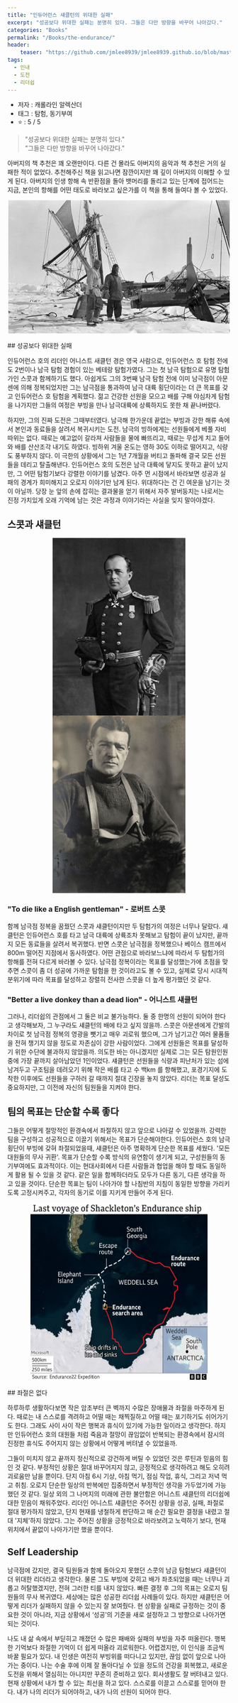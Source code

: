 ```yaml
---
title: "인듀어런스 섀클턴의 위대한 실패"
excerpt: "성공보다 위대한 실패는 분명히 있다. 그들은 다만 방향을 바꾸어 나아갔다."
categories: "Books"
permalink: "/Books/the-endurance/"
header: 
    teaser: "https://github.com/jmlee8939/jmlee8939.github.io/blob/master/assets/images/books/the_endurance/broken_ship.png?raw=true"
tags:
  - 인내
  - 도전
  - 리더쉽
---
```


- 저자 : 캐롤라인 알렉산더
- 태그 : 탐험, 동기부여
-  ⭐️   : 5 / 5 

>"성공보다 위대한 실패는 분명히 있다." <br> "그들은 다만 방향을 바꾸어 나아갔다."

아버지의 책 추천은 꽤 오랜만이다. 다른 건 몰라도 아버지의 음악과 책 추천은 거의 실패한 적이 없었다. 추천해주신 책을 읽고나면 잠깐이지만 꽤 깊이 아버지의 이해할 수 있게 된다. 아버지의 인생 항해 속 반환점을 돌아 뱃머리를 돌리고 있는 단계에 접어드는 지금, 본인의 항해를 어떤 태도로 바라보고 싶은가를 이 책을 통해 들여다 볼 수 있었다.  

<p align="center">
<img src= "https://github.com/jmlee8939/jmlee8939.github.io/blob/master/assets/images/books/the_endurance/broken_ship.png?raw=true" width = 500 height = 300>
</p>
## 성공보다 위대한 실패

인듀어런스 호의 리더인 어니스트 새클턴 경은 영국 사람으로, 인듀어런스 호 탐험 전에도 2번이나 남극 탐험 경험이 있는 베테랑 탐험가였다. 그는 첫 남극 탐험으로 유명 탐험가인 스콧과 함께하기도 했다. 아쉽게도 그의 3번째 남극 탐험 전에 이미 남극점이 아문센에 의해 정복되었지만 그는 남극점을 통과하여 남극 대륙 횡단이라는 더 큰 목표를 갖고 인듀어런스 호 탐험을 계획했다. 젊고 건강한 선원을 모으고 배를 구해 야심차게 탐험을 나가지만 그들의 여정은 부빙을 만나 남극대륙에 상륙하지도 못한 채 끝나버렸다.

하지만, 그의 진짜 도전은 그때부터였다. 남극해 한가운데 끝없는 부빙과 강한 해류 속에서 본인과 동료들을 살려서 복귀시키는 도전. 남극의 빙하에게는 선원들에게 베풀 자비 따위는 없다. 때로는 예고없이 갈라져 사람들을 물에 빠뜨리고, 때로는 무섭게 치고 들어와 배를 산산조각 내기도 하였다. 빙하위 겨울 온도는 영하 30도 이하로 떨어지고, 식량도 풍부하지 않다. 이 극한의 상황에서 그는 1년 7개월을 버티고 돌파해 결국 모든 선원들을 데리고 탈출해낸다. 인듀어런스 호의 도전은 남극 대륙에 닿지도 못하고 끝이 났지만, 그 어떤 탐험기보다 강렬한 이야기를 남겼다. 아주 먼 시점에서 바라보면 성공과 실패의 경계가 희미해지고 오로지 이야기만 남게 된다. 위대하다는 건 긴 여운을 남기는 것이 아닐까. 당장 눈 앞의 손에 잡히는 결과물을 얻기 위해서 자주 발버둥치는 나로서는 진정 가치있게 오래 기억에 남는 것은 과정과 이야기라는 사실을 잊지 말아야겠다.   
## 스콧과 섀클턴

<p align="center">
<img src= "https://github.com/jmlee8939/jmlee8939.github.io/blob/master/assets/images/books/the_endurance/로버트_스콧.png?raw=true" align="center" width = 300 height = 400>
<img src= "https://github.com/jmlee8939/jmlee8939.github.io/blob/master/assets/images/books/the_endurance/어니스트_섀클턴.png?raw=true" align="center" width = 300 height = 400>
</p>

### **"To die like a English gentleman" - 로버트 스콧** 

함께 남극점 정복을 꿈꿨던 스콧과 섀클턴이지만 두 탐험가의 여정은 너무나 달랐다. 섀클턴은 인듀어런스 호를 타고 남극 대륙에 상륙조차 못해보고 탐험이 끝이 났지만, 끝까지 모든 동료들을 살려서 복귀했다. 반면 스콧은 남극점을 정복했으나 베이스 캠프에서 800m 떨어진 지점에서 동사하였다. 어떤 관점으로 바라보느냐에 따라서 두 탐험가의 항해를 전혀 다르게 바라볼 수 있다. 남극점 정복이라는 목표를 달성했는가에 초점을 맞추면 스콧이 좀 더 성공에 가까운 탐험을 한 것이라고도 볼 수 있고, 실제로 당시 시대적 분위기에 따라 목표를 달성하고 장렬히 전사한 스콧을 더 높게 평가했던 것 같다.

### **"Better a live donkey than a dead lion" - 어니스트 섀클턴**

 그러나, 리더쉽의 관점에서 그 둘은 비교 불가능하다. 둘 중 한명의 선원이 되어야 한다고 생각해보자, 그 누구라도 섀클턴의 배에 타고 싶지 않을까. 스콧은 아문센에게 간발의 차이로 첫 남극점 정복의 영광을 뺏기고 매우 괴로워 했으며, 그가 남기고간 여러 물품들을 전혀 챙기지 않을 정도로 자존심이 강한 사람이었다. 그에게 선원들은 목표를 달성하기 위한 수단에 불과하지 않았을까. 의도한 바는 아니겠지만 실제로 그는 모든 탐원인원 중에 가장 끝까지 살아남았던 1인이었다. 섀클턴은 선원들을 식량과 피난처가 있는 섬에 남겨두고 구조팀을 데려오기 위해 작은 배를 타고 수 백km 를 항해했고, 포경기지에 도착한 이후에도 선원들을 구하러 갈 때까지 절대 긴장을 놓지 않았다. 리더는 목표 달성도 중요하지만, 그 이전에 자신의 팀원들을 지켜야 한다. 
## 팀의 목표는 단순할 수록 좋다

그들은 어떻게 절망적인 환경속에서 좌절하지 않고 앞으로 나아갈 수 있었을까. 강력한 팀을 구성하고 성공적으로 이끌기 위해서는 목표가 단순해야한다. 인듀어런스 호의 남극횡단이 부빙에 갖혀 좌절되었을때, 섀클턴은 아주 명확하게 단순한 목표를 세웠다. '모든 대원들의 무사 귀환'. 목표가 단순할 수록 방식의 유연함이 생기게 되고, 구성원들의 동기부여에도 효과적이다. 이는 현대사회에서 다른 사람들과 협업을 해야 할 때도 동일하게 활용 될 수 있을 것 같다. 같은 일을 함께하더라도 모두가 다른 동기, 다른 생각을 하고 있을 것이다. 단순한 목표는 팀이 나아가야 할 나침반의 지침이 동일한 방향을 가리키도록 고정시켜주고, 각자의 동기로 이를 지키게 만들어 주게 된다.   

<p align="center">
<img src= "https://github.com/jmlee8939/jmlee8939.github.io/blob/master/assets/images/books/the_endurance/endurance_route.png?raw=true" width = 400 height = 400>
</p>
## 좌절은 없다

하루하루 생활하다보면 작은 암초부터 큰 벽까지 수많은 장애물과 좌절을 마주하게 된다. 때로는 내 스스로를 격려하고 어떨 때는 채찍질하고 어떨 때는 포기하기도 쉬어가기도 한다. 그래도 사이 사이 작은 행복과 휴식이 있기에 가능한 일이라고 생각한다. 하지만 인듀어런스 호의 대원들 처럼 죽음과 절망이 끊임없이 반복되는 환경속에서 잠시의 진정한 휴식도 주어지지 않는 상황에서 어떻게 버텨낼 수 있었을까.

그들이 미치지 않고 끝까지 정신적으로 강건하게 버틸 수 있었던 것은 루틴과 믿음의 힘인 것 같다. 부정적인 상황은 절대 바꾸어지지 않고, 긍정적으로 생각하려고 해도 오히려 괴로움만 남을 뿐이다. 단지 아침 6시 기상, 아침 먹기, 점심 작업, 휴식, 그리고 저녁 먹고 취침. 오로지 단순한 일상의 반복에만 집중하면서 부정적인 생각을 가두었기에 가능했던 것 같다. 일상 외의 그 나머지의 미래에 관한 불안함은 어니스트 섀클턴의 리더쉽에 대한 믿음이 채워주었다. 리더인 어니스트 섀클턴은 주어진 상황을 성공, 실패, 좌절로 절대 평가하지 않았고, 단지 현재를 냉철하게 판단하고 매 순간 필요한 결정을 내렸고 절대 '지체'하지 않았다. 그는 주어진 상황을 긍정적으로 바라보려고 노력하기 보다, 현재 위치에서 끝없이 나아가기만 했을 뿐이다.
## Self Leadership
 
 남극점에 갔지만, 결국 팀원들과 함께 돌아오지 못했던 스콧의 남금 탐험보다 섀클턴이 더 위대한 리더라고 생각한다. 물론 그도 부빙에 갖히고 배가 좌초되었을 때는 너무나 괴롭고 허탈했겠지만, 전혀 그러한 티를 내지 않았다. 빠른 결정 후 그의 목표는 오로지 팀원들의 무사 복귀였다. 세상에는 많은 성공한 리더쉽 사례들이 있다. 하지만 섀클턴은 어떻게 리더가 실패하지 않을 수 있는지 잘 보여줬다. 현 상황을 실패로 규정하는 것이 중요한 것이 아니라, 지금 상황에서 ‘성공’의 기준을 새로 설정하고 그 방향으로 나아가면 되는 것이다.

나도 내 삶 속에서 부딛히고 깨졌던 수 많은 패배와 실패의 부빙을 자주 떠올린다. 행복한 기억보다 좌절한 기억이 더 쉽게 떠올라 괴로워한다. 어렵겠지만, 이 인식을 조금씩 바꿀 필요가 있다. 내 인생은 여전히 부빙위를 떠다니고 있지만, 끊임 없이 앞으로 나아가는 중이다. 나는 수술 후에 이제 잘 돌아다닐 수 있을 정도의 건강을 회복했고, 새로운 도전을 위해서 열심히는 아니지만 꾸준히 준비하고 있다. 회사생활도 잘 버텨내고 있다. 현재 상황에서 내가 할 수 있는 최선을 하고 있다. 스스로를 이끌고 스스로를 믿어야 한다. 내가 나의 리더가 되어야하고, 내가 나의 선원이 되어야 한다.